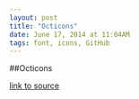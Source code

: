 ```yaml
---
layout: post
title: "Octicons"
date: June 17, 2014 at 11:04AM
tags: font, icons, GitHub
---
```

##Octicons

[link to source](http://ift.tt/1vutB3r) 
